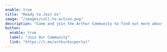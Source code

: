 ```yaml
---
enable: true
title: "Ready to Join Us"
image: "/images/call-to-action.png"
description: "Come and join the Arthur Community to find out more about our project and what we will be delivering."
button:
  enable: true
  label: "Join Our Community"
  link: "https://t.me/arthurbscportal"
---
```


